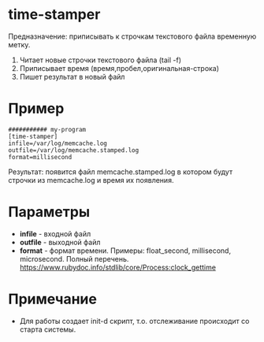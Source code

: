 # time-stamper

Предназначение: приписывать к строчкам текстового файла временную метку.

1. Читает новые строчки текстового файла (tail -f)
2. Приписывает время (время,пробел,оригинальная-строка)
3. Пишет результат в новый файл

# Пример

```
########### my-program
[time-stamper]
infile=/var/log/memcache.log
outfile=/var/log/memcache.stamped.log
format=millisecond

```
Результат: появится файл memcache.stamped.log в котором будут строчки из memсache.log и время их появления.

# Параметры

* **infile** - входной файл
* **outfile** - выходной файл
* **format** - формат времени. Примеры: float_second, millisecond, microsecond. Полный перечень. https://www.rubydoc.info/stdlib/core/Process:clock_gettime

# Примечание

* Для работы создает init-d скрипт, т.о. отслеживание происходит со старта системы.
